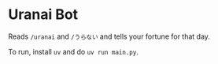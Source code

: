 # Uranai Bot
Reads `/uranai` and `/うらない` and tells your fortune for that day.

To run, install `uv` and do `uv run main.py`.